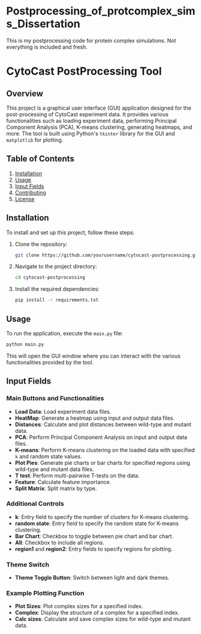 # Postprocessing_of_protcomplex_sims_Dissertation
This is my postprocessing code for protein complex simulations. Not everything is included and fresh.

# CytoCast PostProcessing Tool

## Overview

This project is a graphical user interface (GUI) application designed for the post-processing of CytoCast experiment data. It provides various functionalities such as loading experiment data, performing Principal Component Analysis (PCA), K-means clustering, generating heatmaps, and more. The tool is built using Python's `tkinter` library for the GUI and `matplotlib` for plotting.

## Table of Contents

1. [Installation](#installation)
2. [Usage](#usage)
3. [Input Fields](#input-fields)
4. [Contributing](#contributing)
5. [License](#license)

## Installation

To install and set up this project, follow these steps:

1. Clone the repository:
   ```bash
   git clone https://github.com/yourusername/cytocast-postprocessing.git
   ```
2. Navigate to the project directory:
   ```bash
   cd cytocast-postprocessing
   ```
3. Install the required dependencies:
   ```bash
   pip install -r requirements.txt
   ```

## Usage

To run the application, execute the `main.py` file:
```bash
python main.py
```

This will open the GUI window where you can interact with the various functionalities provided by the tool.

## Input Fields

### Main Buttons and Functionalities

- **Load Data**: Load experiment data files.
- **HeatMap**: Generate a heatmap using input and output data files.
- **Distances**: Calculate and plot distances between wild-type and mutant data.
- **PCA**: Perform Principal Component Analysis on input and output data files.
- **K-means**: Perform K-means clustering on the loaded data with specified `k` and random state values.
- **Plot Pies**: Generate pie charts or bar charts for specified regions using wild-type and mutant data files.
- **T test**: Perform multi-pairwise T-tests on the data.
- **Feature**: Calculate feature importance.
- **Split Matrix**: Split matrix by type.

### Additional Controls

- **k**: Entry field to specify the number of clusters for K-means clustering.
- **random state**: Entry field to specify the random state for K-means clustering.
- **Bar Chart**: Checkbox to toggle between pie chart and bar chart.
- **All**: Checkbox to include all regions.
- **region1** and **region2**: Entry fields to specify regions for plotting.

### Theme Switch

- **Theme Toggle Button**: Switch between light and dark themes.

### Example Plotting Function

- **Plot Sizes**: Plot complex sizes for a specified index.
- **Complex**: Display the structure of a complex for a specified index.
- **Calc sizes**: Calculate and save complex sizes for wild-type and mutant data.

